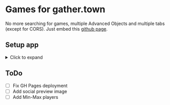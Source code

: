 # Games for gather.town

No more searching for games, multiple Advanced Objects and multiple tabs (except for CORS).
Just embed this [github page](https://Techillian.github.io/gather-games).

## Setup app

<details>
  <summary>Click to expand</summary>
  
  ### Get started

  Install the dependencies...

  ```bash
  cd gather-games
  npm install
  ```

  ...then start [Rollup](https://rollupjs.org):

  ```bash
  npm run dev
   ```

  Navigate to [localhost:5000](http://localhost:5000). You should see your app running. Edit a component file in `src`, save it, and reload the page to see your changes.

  By default, the server will only respond to requests from localhost. To allow connections from other computers, edit the `sirv` commands in package.json to include the option `--host 0.0.0.0`.

  If you're using [Visual Studio Code](https://code.visualstudio.com/) we recommend installing the official extension [Svelte for VS Code](https://marketplace.visualstudio.com/items?itemName=svelte.svelte-vscode). If you are using other editors you may need to install a plugin in order to get syntax highlighting and intellisense.

  ### Building and running in production mode

  To create an optimized version of the app:

  ```bash
  npm run build
  ```

  You can run the newly built app with `npm run start`. This uses [sirv](https://github.com/lukeed/sirv), which is included in your package.json's `dependencies` so that the app will work when you deploy to platforms like [Heroku](https://heroku.com).

  ### Deploying to the web

  #### With [Vercel](https://vercel.com)

  Install `vercel` if you haven't already:

  ```bash
  npm install -g vercel
  ```

  Then, from within your project folder:

  ```bash
  cd public
  vercel deploy --name my-project
  ```

  #### With [surge](https://surge.sh/)

  Install `surge` if you haven't already:

  ```bash
  npm install -g surge
  ```

  Then, from within your project folder:

  ```bash
  npm run build
  surge public my-project.surge.sh
  ```

</details>

## ToDo

- [ ] Fix GH Pages deployment
- [ ] Add social preview image
- [ ] Add Min-Max players
